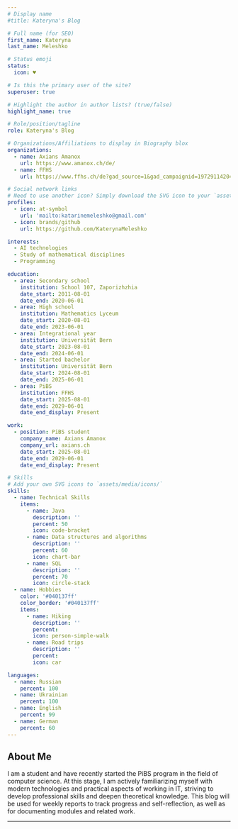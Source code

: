 ```yaml
---
# Display name
#title: Kateryna's Blog

# Full name (for SEO)
first_name: Kateryna
last_name: Meleshko

# Status emoji
status:
  icon: ♥️

# Is this the primary user of the site?
superuser: true

# Highlight the author in author lists? (true/false)
highlight_name: true

# Role/position/tagline
role: Kateryna's Blog

# Organizations/Affiliations to display in Biography blox
organizations:
  - name: Axians Amanox
    url: https://www.amanox.ch/de/
  - name: FFHS
    url: https://www.ffhs.ch/de?gad_source=1&gad_campaignid=19729114204

# Social network links
# Need to use another icon? Simply download the SVG icon to your `assets/media/icons/` folder.
profiles:
  - icon: at-symbol
    url: 'mailto:katarinemeleshko@gmail.com'
  - icon: brands/github
    url: https://github.com/KaterynaMeleshko

interests:
  - AI technologies
  - Study of mathematical disciplines
  - Programming

education:
  - area: Secondary school
    institution: School 107, Zaporizhzhia
    date_start: 2011-08-01
    date_end: 2020-06-01
  - area: High school
    institution: Mathematics Lyceum
    date_start: 2020-08-01
    date_end: 2023-06-01
  - area: Integrational year
    institution: Universität Bern
    date_start: 2023-08-01
    date_end: 2024-06-01
  - area: Started bachelor
    institution: Universität Bern
    date_start: 2024-08-01
    date_end: 2025-06-01
  - area: PiBS
    institution: FFHS 
    date_start: 2025-08-01
    date_end: 2029-06-01
    date_end_display: Present

work:
  - position: PiBS student
    company_name: Axians Amanox
    company_url: axians.ch
    date_start: 2025-08-01
    date_end: 2029-06-01
    date_end_display: Present

# Skills
# Add your own SVG icons to `assets/media/icons/`
skills:
  - name: Technical Skills
    items:
      - name: Java
        description: ''
        percent: 50
        icon: code-bracket
      - name: Data structures and algorithms
        description: ''
        percent: 60
        icon: chart-bar
      - name: SQL
        description: ''
        percent: 70
        icon: circle-stack
  - name: Hobbies
    color: '#040137ff'
    color_border: '#040137ff'
    items:
      - name: Hiking
        description: ''
        percent:
        icon: person-simple-walk
      - name: Road trips
        description: ''
        percent:
        icon: car

languages:
  - name: Russian
    percent: 100
  - name: Ukrainian
    percent: 100
  - name: English
    percent: 99
  - name: German
    percent: 60
---
```

## About Me

I am a student and have recently started the PiBS program in the field of computer science. At this stage, I am actively familiarizing myself with modern technologies and practical aspects of working in IT, striving to develop professional skills and deepen theoretical knowledge. This blog will be used for weekly reports to track progress and self-reflection, as well as for documenting modules and related work.

---
